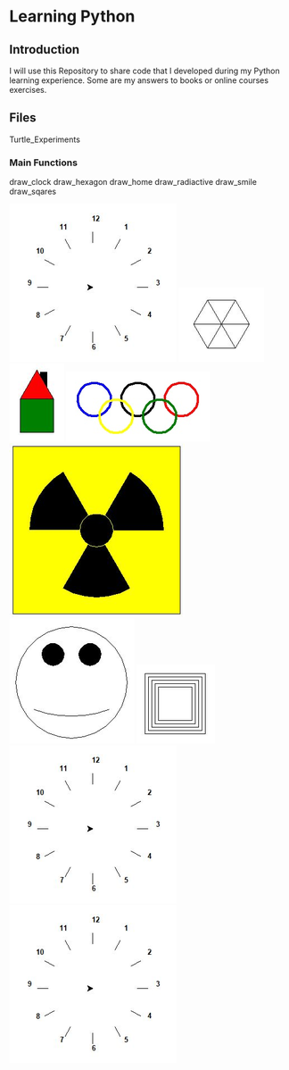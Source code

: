 # Learning Python

## Introduction
I will use this Repository to share code that I developed during my Python learning experience.
Some are my answers to books or online courses exercises.

## Files
Turtle_Experiments

### Main Functions
draw_clock
draw_hexagon
draw_home
draw_radiactive
draw_smile
draw_sqares

![draw_clock](/Turtle%20Experiments/Images/draw_clock.jpg)
![draw_hexagon](/Turtle%20Experiments/Images/draw_hexagon.jpg)
![draw_home](/Turtle%20Experiments/Images/draw_home.jpg)
![draw_olympic_symbol](/Turtle%20Experiments/Images/draw_olympic_symbol.jpg)
![draw_radiactive](/Turtle%20Experiments/Images/draw_radiactive.jpg)
![draw_smile](/Turtle%20Experiments/Images/draw_smile.JPG)
![draw_sqares](/Turtle%20Experiments/Images/draw_sqares.jpg)
![draw_clock](/Turtle%20Experiments/Images/draw_clock.jpg)
![draw_clock](/Turtle%20Experiments/Images/draw_clock.jpg)
